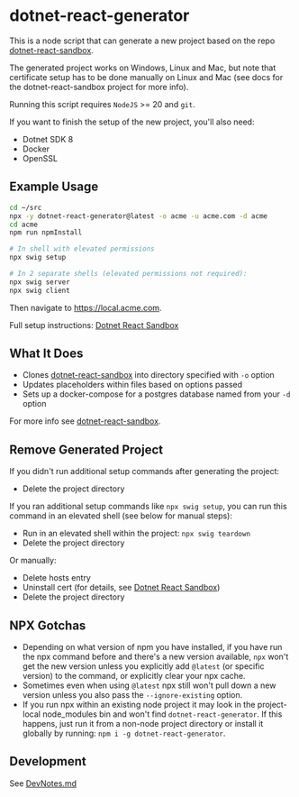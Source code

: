 # dotnet-react-generator

This is a node script that can generate a new project based on the repo [dotnet-react-sandbox](https://github.com/mikey-t/dotnet-react-sandbox).

The generated project works on Windows, Linux and Mac, but note that certificate setup has to be done manually on Linux and Mac (see docs for the dotnet-react-sandbox project for more info).

Running this script requires `NodeJS` >= 20 and `git`.

If you want to finish the setup of the new project, you'll also need:
- Dotnet SDK 8
- Docker
- OpenSSL

## Example Usage

```bash
cd ~/src
npx -y dotnet-react-generator@latest -o acme -u acme.com -d acme
cd acme
npm run npmInstall

# In shell with elevated permissions
npx swig setup

# In 2 separate shells (elevated permissions not required):
npx swig server
npx swig client
```

Then navigate to https://local.acme.com.

Full setup instructions: [Dotnet React Sandbox](https://github.com/mikey-t/dotnet-react-sandbox/blob/main/docs/DotnetReactSandbox.md)

## What It Does

- Clones [dotnet-react-sandbox](https://github.com/mikey-t/dotnet-react-sandbox) into directory specified with `-o` option
- Updates placeholders within files based on options passed
- Sets up a docker-compose for a postgres database named from your `-d` option

For more info see [dotnet-react-sandbox](https://github.com/mikey-t/dotnet-react-sandbox).

## Remove Generated Project

If you didn't run additional setup commands after generating the project:

- Delete the project directory

If you ran additional setup commands like `npx swig setup`, you can run this command in an elevated shell (see below for manual steps):

- Run in an elevated shell within the project: `npx swig teardown`
- Delete the project directory

Or manually:

- Delete hosts entry
- Uninstall cert (for details, see [Dotnet React Sandbox](https://github.com/mikey-t/dotnet-react-sandbox/blob/main/docs/DotnetReactSandbox.md))
- Delete the project directory

## NPX Gotchas

- Depending on what version of npm you have installed, if you have run the npx command before and there's a new version available, `npx` won't get the new version unless you explicitly add `@latest` (or specific version) to the command, or explicitly clear your npx cache.
- Sometimes even when using `@latest` npx still won't pull down a new version unless you also pass the `--ignore-existing` option.
- If you run npx within an existing node project it may look in the project-local node_modules bin and won't find `dotnet-react-generator`. If this happens, just run it from a non-node project directory or install it globally by running: `npm i -g dotnet-react-generator`.

## Development

See [DevNotes.md](./DevNotes.md)
